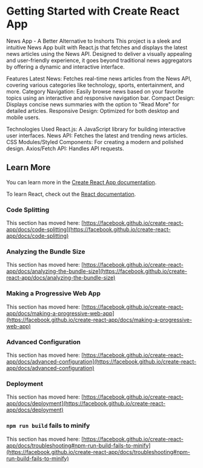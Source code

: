 # Getting Started with Create React App

News App - A Better Alternative to Inshorts
This project is a sleek and intuitive News App built with React.js that fetches and displays the latest news articles using the News API. Designed to deliver a visually appealing and user-friendly experience, it goes beyond traditional news aggregators by offering a dynamic and interactive interface.

Features
Latest News: Fetches real-time news articles from the News API, covering various categories like technology, sports, entertainment, and more.
Category Navigation: Easily browse news based on your favorite topics using an interactive and responsive navigation bar.
Compact Design: Displays concise news summaries with the option to "Read More" for detailed articles.
Responsive Design: Optimized for both desktop and mobile users.

Technologies Used
React.js: A JavaScript library for building interactive user interfaces.
News API: Fetches the latest and trending news articles.
CSS Modules/Styled Components: For creating a modern and polished design.
Axios/Fetch API: Handles API requests.

## Learn More

You can learn more in the [Create React App documentation](https://facebook.github.io/create-react-app/docs/getting-started).

To learn React, check out the [React documentation](https://reactjs.org/).

### Code Splitting

This section has moved here: [https://facebook.github.io/create-react-app/docs/code-splitting](https://facebook.github.io/create-react-app/docs/code-splitting)

### Analyzing the Bundle Size

This section has moved here: [https://facebook.github.io/create-react-app/docs/analyzing-the-bundle-size](https://facebook.github.io/create-react-app/docs/analyzing-the-bundle-size)

### Making a Progressive Web App

This section has moved here: [https://facebook.github.io/create-react-app/docs/making-a-progressive-web-app](https://facebook.github.io/create-react-app/docs/making-a-progressive-web-app)

### Advanced Configuration

This section has moved here: [https://facebook.github.io/create-react-app/docs/advanced-configuration](https://facebook.github.io/create-react-app/docs/advanced-configuration)

### Deployment

This section has moved here: [https://facebook.github.io/create-react-app/docs/deployment](https://facebook.github.io/create-react-app/docs/deployment)

### `npm run build` fails to minify

This section has moved here: [https://facebook.github.io/create-react-app/docs/troubleshooting#npm-run-build-fails-to-minify](https://facebook.github.io/create-react-app/docs/troubleshooting#npm-run-build-fails-to-minify)
